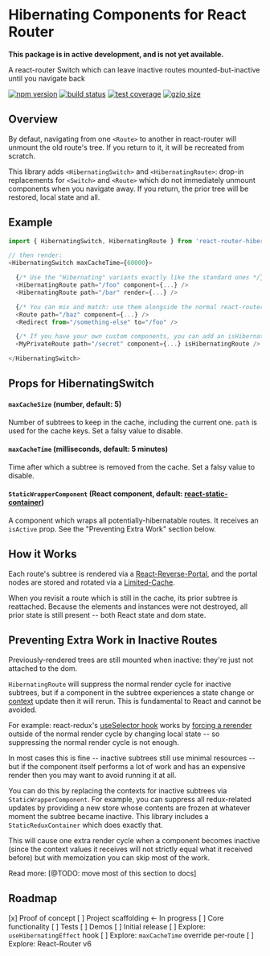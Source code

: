 # Hibernating Components for React Router

**This package is in active development, and is not yet available.**

A react-router Switch which can leave inactive routes mounted-but-inactive until you navigate back

[![npm version](https://img.shields.io/npm/v/react-router-hibernate.svg)](https://www.npmjs.com/package/react-router-hibernate)
[![build status](https://img.shields.io/travis/spautz/react-router-hibernate.svg)](https://travis-ci.com/spautz/react-router-hibernate)
[![test coverage](https://img.shields.io/coveralls/github/spautz/react-router-hibernate.svg)](https://coveralls.io/github/spautz/react-router-hibernate)
[![gzip size](https://img.shields.io/bundlephobia/minzip/react-router-hibernate)](https://bundlephobia.com/result?p=react-router-hibernate@latest)

## Overview

By defaut, navigating from one `<Route>` to another in react-router will unmount the old route's tree.
If you return to it, it will be recreated from scratch.

This library adds `<HibernatingSwitch>` and `<HibernatingRoute>`: drop-in replacements for `<Switch>` and `<Route>`
which do not immediately unmount components when you navigate away. If you return, the prior tree will be restored,
local state and all.

## Example

```javascript
import { HibernatingSwitch, HibernatingRoute } from 'react-router-hibernate';

// then render:
<HibernatingSwitch maxCacheTime={60000}>

  {/* Use the "Hibernating" variants exactly like the standard ones */}
  <HibernatingRoute path="/foo" component={...} />
  <HibernatingRoute path="/bar" render={...} />

  {/* You can mix and match: use them alongside the normal react-router components */}
  <Route path="/baz" component={...} />
  <Redirect from="/something-else" to="/foo" />

  {/* If you have your own custom components, you can add an isHibernatingRoute prop */}
  <MyPrivateRoute path="/secret" component={...} isHibernatingRoute />

</HibernatingSwitch>
```

## Props for HibernatingSwitch

#### `maxCacheSize` (number, default: 5)

Number of subtrees to keep in the cache, including the current one. `path` is used for the cache keys.
Set a falsy value to disable.

#### `maxCacheTime` (milliseconds, default: 5 minutes)

Time after which a subtree is removed from the cache. Set a falsy value to disable.

#### `StaticWrapperComponent` (React component, default: [react-static-container](https://github.com/reactjs/react-static-container))

A component which wraps all potentially-hibernatable routes. It receives an `isActive` prop. See the
"Preventing Extra Work" section below.

## How it Works

Each route's subtree is rendered via a [React-Reverse-Portal](https://github.com/httptoolkit/react-reverse-portal),
and the portal nodes are stored and rotated via a [Limited-Cache](https://github.com/spautz/limited-cache).

When you revisit a route which is still in the cache, its prior subtree is reattached. Because the elements and
instances were not destroyed, all prior state is still present -- both React state and dom state.

## Preventing Extra Work in Inactive Routes

Previously-rendered trees are still mounted when inactive: they're just not attached to the dom.

`HibernatingRoute` will suppress the normal render cycle for inactive subtrees, but if a component in the subtree
experiences a state change or [context](https://reactjs.org/docs/context.html) update then it will rerun.
This is fundamental to React and cannot be avoided.

For example: react-redux's [useSelector hook](https://react-redux.js.org/next/api/hooks#useselector) works by
[forcing a rerender](https://github.com/reduxjs/react-redux/blob/5402f24db139f7ff01c7f873d136ea7ee3b8d1cb/src/hooks/useSelector.js#L15)
outside of the normal render cycle by changing local state -- so suppressing the normal render cycle is not enough.

In most cases this is fine -- inactive subtrees still use minimal resources -- but if the component itself performs
a lot of work and has an expensive render then you may want to avoid running it at all.

You can do this by replacing the contexts for inactive subtrees via `StaticWrapperComponent`. For example, you can
suppress all redux-related updates by providing a new store whose contents are frozen at whatever moment the subtree
became inactive. This library includes a `StaticReduxContainer` which does exactly that.

This will cause one extra render cycle when a component becomes inactive (since the context values it receives will not
strictly equal what it received before) but with memoization you can skip most of the work.

Read more: [@TODO: move most of this section to docs]

## Roadmap

[x] Proof of concept
[ ] Project scaffolding <- In progress
[ ] Core functionality
[ ] Tests
[ ] Demos
[ ] Initial release
[ ] Explore: `useHibernatingEffect` hook
[ ] Explore: `maxCacheTime` override per-route
[ ] Explore: React-Router v6
